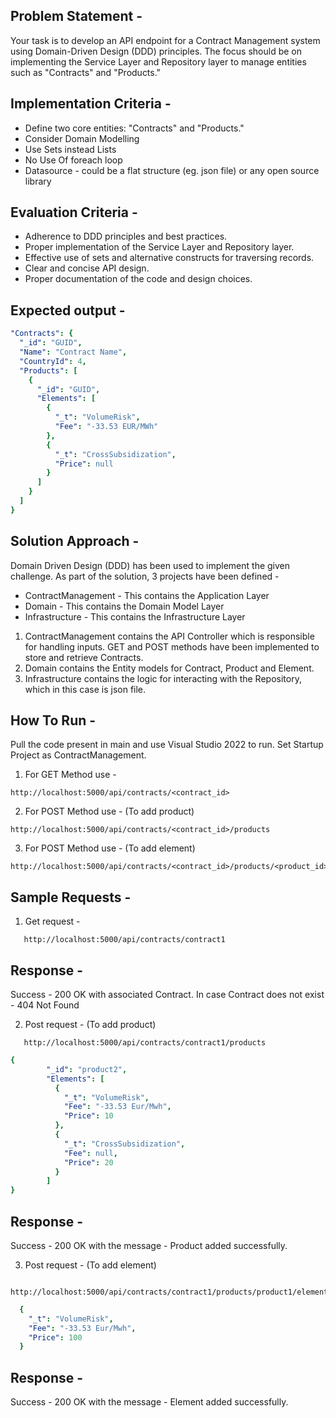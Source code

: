 ## Problem Statement - 

Your task is to develop an API endpoint for a Contract Management system using Domain-Driven Design (DDD) principles. The focus should be on implementing the Service Layer and Repository layer to manage entities such as "Contracts" and "Products."

## Implementation Criteria -
- Define two core entities: "Contracts" and "Products."
- Consider Domain Modelling
- Use Sets instead Lists
- No Use Of foreach loop
- Datasource - could be a flat structure (eg. json file) or any open source library

## Evaluation Criteria - 
- Adherence to DDD principles and best practices.
- Proper implementation of the Service Layer and Repository layer.
- Effective use of sets and alternative constructs for traversing records.
- Clear and concise API design.
- Proper documentation of the code and design choices.

## Expected output - 
```yml
"Contracts": {
  "_id": "GUID",
  "Name": "Contract Name",
  "CountryId": 4,
  "Products": [
    {
      "_id": "GUID",
      "Elements": [
        {
          "_t": "VolumeRisk",
          "Fee": "-33.53 EUR/MWh"
        },
        {
          "_t": "CrossSubsidization",
          "Price": null
        }
      ]
    }
  ]
}
```
## Solution Approach - 

Domain Driven Design (DDD) has been used to implement the given challenge. As part of the solution, 3 projects have been defined -

* ContractManagement - This contains the Application Layer
* Domain - This contains the Domain Model Layer
* Infrastructure - This contains the Infrastructure Layer

1. ContractManagement contains the API Controller which is responsible for handling inputs. GET and POST methods have been implemented to store and retrieve Contracts.
2. Domain contains the Entity models for Contract, Product and Element.
3. Infrastructure contains the logic for interacting with the Repository, which in this case is json file.

## How To Run -
Pull the code present in main and use Visual Studio 2022 to run. Set Startup Project as ContractManagement.

1. For GET Method use -
``` url
http://localhost:5000/api/contracts/<contract_id>
```
2. For POST Method use - (To add product)
``` url
http://localhost:5000/api/contracts/<contract_id>/products
```
3. For POST Method use - (To add element)
``` url
http://localhost:5000/api/contracts/<contract_id>/products/<product_id>/elements
```

## Sample Requests -
1. Get request -
```url
   http://localhost:5000/api/contracts/contract1
```
## Response -
Success - 200 OK with associated Contract.
In case Contract does not exist - 404 Not Found

2. Post request - (To add product)
```url
   http://localhost:5000/api/contracts/contract1/products
```
```yml
{
        "_id": "product2",
        "Elements": [
          {
            "_t": "VolumeRisk",
            "Fee": "-33.53 Eur/Mwh",
            "Price": 10
          },
          {
            "_t": "CrossSubsidization",
            "Fee": null,
            "Price": 20
          }
        ]
}
```
## Response -
Success - 200 OK with the message - Product added successfully.

3. Post request - (To add element)
```url
   http://localhost:5000/api/contracts/contract1/products/product1/elements
```
```yml
  {
    "_t": "VolumeRisk",
    "Fee": "-33.53 Eur/Mwh",
    "Price": 100
  }
```
## Response -
Success - 200 OK with the message - Element added successfully.
